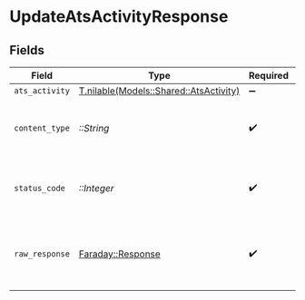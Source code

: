 # UpdateAtsActivityResponse


## Fields

| Field                                                                        | Type                                                                         | Required                                                                     | Description                                                                  |
| ---------------------------------------------------------------------------- | ---------------------------------------------------------------------------- | ---------------------------------------------------------------------------- | ---------------------------------------------------------------------------- |
| `ats_activity`                                                               | [T.nilable(Models::Shared::AtsActivity)](../../models/shared/atsactivity.md) | :heavy_minus_sign:                                                           | Successful                                                                   |
| `content_type`                                                               | *::String*                                                                   | :heavy_check_mark:                                                           | HTTP response content type for this operation                                |
| `status_code`                                                                | *::Integer*                                                                  | :heavy_check_mark:                                                           | HTTP response status code for this operation                                 |
| `raw_response`                                                               | [Faraday::Response](https://www.rubydoc.info/gems/faraday/Faraday/Response)  | :heavy_check_mark:                                                           | Raw HTTP response; suitable for custom response parsing                      |